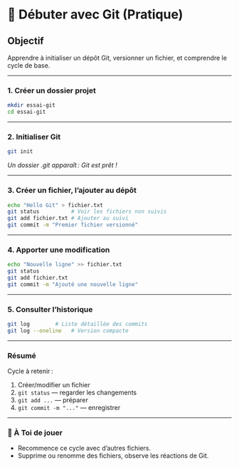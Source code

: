 # 🚀 Débuter avec Git (Pratique)

## Objectif
Apprendre à initialiser un dépôt Git, versionner un fichier, et comprendre le cycle de base.

---

### 1. Créer un dossier projet

```sh
mkdir essai-git
cd essai-git
```

---

### 2. Initialiser Git

```sh
git init
```

*Un dossier .git apparaît : Git est prêt !*

---

### 3. Créer un fichier, l’ajouter au dépôt

```sh
echo "Hello Git" > fichier.txt
git status          # Voir les fichiers non suivis
git add fichier.txt # Ajouter au suivi
git commit -m "Premier fichier versionné"
```

---

### 4. Apporter une modification

```sh
echo "Nouvelle ligne" >> fichier.txt
git status
git add fichier.txt
git commit -m "Ajouté une nouvelle ligne"
```

---

### 5. Consulter l’historique

```sh
git log        # Liste détaillée des commits
git log --oneline   # Version compacte
```

---

### Résumé

Cycle à retenir :
1. Créer/modifier un fichier
2. `git status` — regarder les changements
3. `git add ...` — préparer
4. `git commit -m "..."` — enregistrer

---

### 🚩 À Toi de jouer

- Recommence ce cycle avec d’autres fichiers.
- Supprime ou renomme des fichiers, observe les réactions de Git.